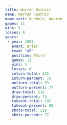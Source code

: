 ```yaml
---
title: Warren Kushnir
name: Warren Kushnir
name-sort: Kushnir, Warren
games: 11
wins: 5
losses: 6
years:
 - year: 1998
   event: Brier
   team: "AB"
   position: Third
   games: 11
   wins: 5
   losses: 6
   inturn-total: 125
   inturn-percent: 76
   outturn-total: 93
   outturn-percent: 77
   draw-total: 116
   draw-percent: 74
   takeout-total: 102
   takeout-percent: 80
   shots-total: 218
   shots-percent: 77
---
```

